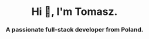 <h1 align="center">Hi 👋, I'm Tomasz.</h1>
<h3 align="center">A passionate full-stack developer from Poland.</h3>
